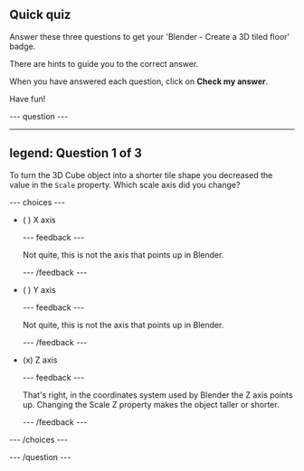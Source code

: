 ## Quick quiz

Answer these three questions to get your 'Blender - Create a 3D tiled floor' badge. 

There are hints to guide you to the correct answer. 

When you have answered each question, click on **Check my answer**.

Have fun!

--- question ---

---
legend: Question 1 of 3
---

To turn the 3D Cube object into a shorter tile shape you decreased the value in the `Scale` property. Which scale axis did you change? 

--- choices ---

- ( ) X axis

  --- feedback ---

  Not quite, this is not the axis that points up in Blender. 

  --- /feedback ---

- ( ) Y axis

  --- feedback ---

  Not quite, this is not the axis that points up in Blender. 

  --- /feedback ---

- (x) Z axis

  --- feedback ---

  That's right, in the coordinates system used by Blender the Z axis points up. Changing the Scale Z property makes the object taller or shorter. 

  --- /feedback ---

--- /choices ---

--- /question ---
